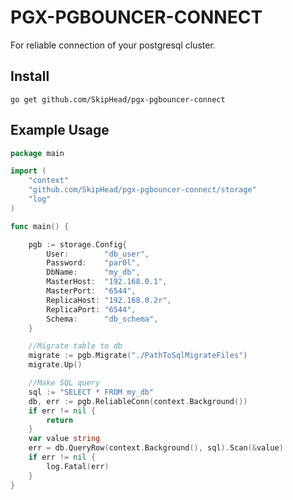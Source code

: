 # PGX-PGBOUNCER-CONNECT

For reliable connection of your postgresql cluster.

## Install

``` go get github.com/SkipHead/pgx-pgbouncer-connect ```

## Example Usage

```go
package main

import (
	"context"
	"github.com/SkipHead/pgx-pgbouncer-connect/storage"
	"log"
)

func main() {

	pgb := storage.Config{
		User:        "db_user",
		Password:    "par0l",
		DbName:      "my_db",
		MasterHost:  "192.168.0.1",
		MasterPort:  "6544",
		ReplicaHost: "192.168.0.2r",
		ReplicaPort: "6544",
		Schema:      "db_schema",
	}

	//Migrate table to db
	migrate := pgb.Migrate("./PathToSqlMigrateFiles")
	migrate.Up()

	//Make SQL query
	sql := "SELECT * FROM my_db"
	db, err := pgb.ReliableConn(context.Background())
	if err != nil {
		return
	}
	var value string
	err = db.QueryRow(context.Background(), sql).Scan(&value)
	if err != nil {
		log.Fatal(err)
	}
}
```
